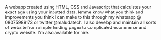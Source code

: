 A webapp created using HTML, CSS and Javascript that calculates your exact age using your inputted data. lemme know what you think and improvements you think I can make to this through my whatsapp @ 08075989173 or twitter @maludatech. I also develop and maintain all sorts of website from simple landing pages to complicated ecommerce and crypto website. I'm also available for hire.
